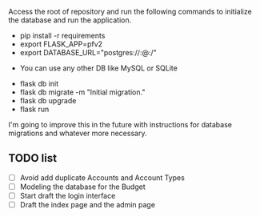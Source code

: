 Access the root of repository and run the following commands to initialize the database and run the application.

* pip install -r requirements
* export FLASK_APP=pfv2
* export DATABASE_URL="postgres://<USERNAME>:<PASSWORD>@<HOST>:<PORT>/<DATABASE>"
 - You can use any other DB like MySQL or SQLite
* flask db init
* flask db migrate -m "Initial migration."
* flask db upgrade
* flask run

I'm going to improve this in the future with instructions for database migrations and whatever more necessary.

## TODO list

- [ ] Avoid add duplicate Accounts and Account Types
- [ ] Modeling the database for the Budget
- [ ] Start draft the login interface
- [ ] Draft the index page and the admin page